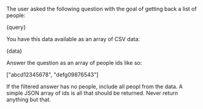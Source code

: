 The user asked the following question with the goal of getting back a list of people:

{query}

You have this data available as an array of CSV data:

{data}

Answer the question as an array of people ids like so:

["abcd12345678", "defg09876543"]

If the filtered answer has no people, include all peopl from the data. A simple JSON array of ids is all that should be returned. Never return anything but that.
